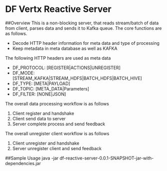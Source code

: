 # DF Vertx Reactive Server 

##Overview
This is a non-blocking server, that reads stream/batch of data from client, parses data and sends it to Kafka queue. The core functions are as follows.

* Decode HTTP header information for meta data and type of processing
* Keep metadata in meta database as well as KAFKA

The following HTTP headers are used as meta data

* DF_PROTOCOL: [REGISTER|ACTIONS|UNREGISTER]
* DF_MODE: [STREAM_KAFKA|STREAM_HDFS|BATCH_HDFS|BATCH_HIVE]
* DF_TYPE: [META|PAYLOAD]
* DF_TOPIC: [META_DATA|Parameters]
* DF_FILTER: [NONE|JSON]

The overall data processing workflow is as follows

1. Client register and handshake
1. Client send data to server
1. Server complete process and send feedback

The overall unregister client workflow is as follows

1. Client unregister and handshake
1. Server unregister client and send feedback


##Sample Usage
java -jar df-reactive-server-0.0.1-SNAPSHOT-jar-with-dependencies.jar